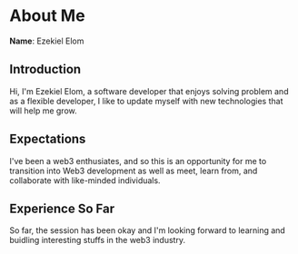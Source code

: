 # About Me

**Name**: Ezekiel Elom

## Introduction
Hi, I'm Ezekiel Elom, a software developer that enjoys solving problem and as a flexible developer, I like to update myself with new technologies that will help me grow.

## Expectations
I've been a web3 enthusiates, and so this is an opportunity for me to transition into Web3 development as well as meet, learn from, and  collaborate with like-minded individuals.

## Experience So Far
So far, the session has been okay and I'm looking forward to learning and buidling interesting stuffs in the web3 industry.